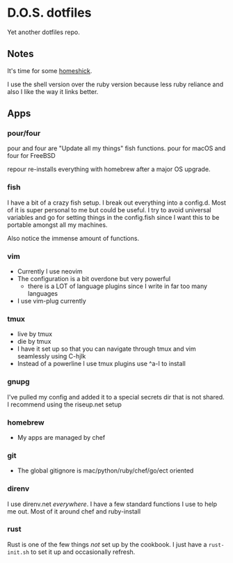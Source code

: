 # D.O.S. dotfiles #
Yet another dotfiles repo.

## Notes ##
It's time for some [homeshick](https://github.com/andsens/homeshick).

I use the shell version over the ruby version because less ruby reliance and also I like the way it links better.

## Apps ##
### pour/four ###
pour and four are "Update all my things" fish functions. pour for macOS and four for FreeBSD

repour re-installs everything with homebrew after a major OS upgrade.

### fish ###
I have a bit of a crazy fish setup. I break out everything into a config.d. Most of it is super personal to me but could be useful. I try to avoid universal variables and go for setting things in the config.fish since I want this to be portable amongst all my machines.

Also notice the immense amount of functions.

### vim ###
* Currently I use neovim
* The configuration is a bit overdone but very powerful
    * there is a LOT of language plugins since I write in far too many languages
* I use vim-plug currently

### tmux ###
* live by tmux
* die by tmux
* I have it set up so that you can navigate through tmux and vim seamlessly using C-hjlk
* Instead of a powerline I use tmux plugins use ^a-I to install

### gnupg ###
I've pulled my config and added it to a special secrets dir that is not shared.
I recommend using the riseup.net setup

### homebrew ###
* My apps are managed by chef

### git ###
* The global gitignore is mac/python/ruby/chef/go/ect oriented

### direnv ###
I use direnv.net *everywhere*. I have a few standard functions I use to help me out. Most of it around chef and ruby-install

### rust ###
Rust is one of the few things *not* set up by the cookbook. I just have a `rust-init.sh` to set it up and occasionally refresh.
